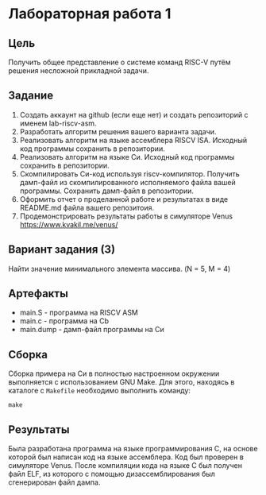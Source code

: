 # Лабораторная работа 1

## Цель 
Получить общее представление о системе команд RISC-V путём решения несложной прикладной задачи.

## Задание
1. Создать аккаунт на github (если еще нет) и создать репозиторий с именем lab-riscv-asm.
2. Разработать алгоритм решения вашего варианта задачи.
3. Реализовать алгоритм на языке ассемблера RISCV ISA. Исходный код программы
сохранить в репозитории.
4. Реализовать алгоритм на языке Си. Исходный код программы сохранить в репозитории.
5. Скомпилировать Си-код используя riscv-компилятор. Получить дамп-файл из
скомпилированного исполняемого файла вашей программы. Сохранить дамп-файл в
репозитории.
6. Оформить отчет о проделанной работе и результатах в виде README.md файла вашего
репозитоия.
7. Продемонстрировать результаты работы в симуляторе Venus https://www.kvakil.me/venus/

## Вариант задания (3)
Найти значение минимального элемента массива. (N = 5, M = 4)

## Артефакты

+ main.S - программа на RISCV ASM
+ main.c - программа на Cb
+ main.dump - дамп-файл программы на Си

## Сборка

Сборка примера на Си в полностью настроенном окружении выполняется с использованием GNU Make. Для этого, находясь в каталоге с `Makefile` необходимо выполнить команду:
```
make
```

## Результаты

Была разработана программа на языке программирования C, на основе которой был написан код на языке ассемблера. Код был проверен в симуляторе Venus. После компиляции кода на языке C был получен файл ELF, из которого с помощью дизассемблирования был сгенерирован файл дампа.